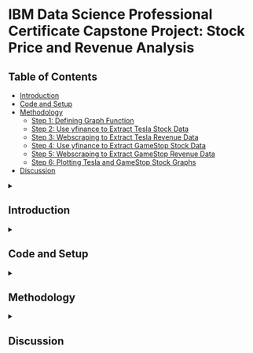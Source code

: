 # IBM Data Science Professional Certificate Capstone Project: Stock Price and Revenue Analysis

## Table of Contents
* [Introduction](#introduction)
* [Code and Setup](#code-and-setup)
* [Methodology](#methodology)
  * [Step 1: Defining Graph Function](#step-1-defining-graph-function)
  * [Step 2: Use yfinance to Extract Tesla Stock Data](#step-2-use-yfinance-to-extract-tesla-stock-data)
  * [Step 3: Webscraping to Extract Tesla Revenue Data](#step-3-webscraping-to-extract-tesla-revenue-data)
  * [Step 4: Use yfinance to Extract GameStop Stock Data](#step-4-use-yfinance-to-extract-gamestop-stock-data)
  * [Step 5: Webscraping to Extract GameStop Revenue Data](#step-5-webscraping-to-extract-gamestop-revenue-data)
  * [Step 6: Plotting Tesla and GameStop Stock Graphs](#step-6-plotting-tesla-and-gamestop-stock-graphs)
* [Discussion](#discussion)

<details><summary><h2>Introduction</h2></summary> 
  <ul>
    <li>Extracted, analyzed, and visualized Tesla and GameStop stock data using yfinance, BeautifulSoup, and plotly.</li>
    <li>Part of IBM's Data Science Professional Certificate Program.</li>
  </ul>

</details>

<details><summary><h2>Code and Setup</h2></summary> 
  <ul>
    <li><b>IDEs Used:</b> Google Colab, Jupyter Notebook</li>
    <li><b>Python Version:</b> 3.10.12</li>
    <li><b>Libraries and Packages:</b> yfinance, pandas, requests, BeautifulSoup, plotly.graph_objects, make_subplots</li>
  </ul>

If you'd like to fork or run this locally:

```bash
git clone https://github.com/Francis-Calingo/IBM-Capstone-Stock-Analysis.git
cd IBM-Capstone-Stock-Analysis
```

</details>


<details><summary><h2>Methodology</h2></summary> 

### Step 1: Defining Graph Function
Define a function where the inputs will draw upon the stock data that is to be taken from the stock data from the yfinance library later. Below is the code snippet:
![image](https://github.com/user-attachments/assets/f75d8f04-a80e-480d-804c-f188ee740bbf)

### Step 2: Use yfinance to Extract Tesla Stock Data
Use the following method:
<ul>
  <li>Tesla = yf.Ticker("TSLA")</li>
  <li>Tesla_data = Tesla.history(period="max")</li>
  <li>Tesla_data.reset_index(inplace=True)</li>
  <li>Tesla_data.head()</li>
</ul>

This will generate the first 5 rows of the data:
![image](https://github.com/user-attachments/assets/e14d8101-098a-4341-a529-899027684d3e)

### Step 3: Webscraping to Extract Tesla Revenue Data
Use the following method:
<ul>
  <li>1: Use 'requests' library to download fromt the following link, then save the text of the response as a variable: https://www.google.com/url?q=https%3A%2F%2Fcf-courses-data.s3.us.cloud-object-storage.appdomain.cloud%2FIBMDeveloperSkillsNetwork-PY0220EN-SkillsNetwork%2Flabs%2Fproject%2Frevenue.htm</li>
  <li>2: Use the library 'beautiful_soup' to parse the html data using a parser.</li>
  <li>3: Using either BeautifulSoup or read_html to extract the Tesla Revenue table, then store it in a dataframe. Example code snippet:</li>
</ul>
![image](https://github.com/user-attachments/assets/9880b015-4359-4f94-96aa-b93716cd2d33)


The result:
![image](https://github.com/user-attachments/assets/6f3a6ba1-5c8f-4031-b1e7-3ea567b8ec24)

### Step 4: Use yfinance to Extract GameStop Stock Data
Execute a code snippet similar to that from Step 2, with "GME" as the stock code. The result:
![image](https://github.com/user-attachments/assets/8cbce554-c77b-4de4-ad75-56a920a34712)

### Step 5: Webscraping to Extract GameStop Revenue Data
Execute a code snippet similar to that from Step 4, but for the GameStop stock, The result:
![image](https://github.com/user-attachments/assets/e744cfea-5ab6-48a4-9810-d1f49cfca5c4)

### Step 6: Plotting Tesla and GameStop Stock Graphs

Tesla stock and revenue data:
![image](https://github.com/user-attachments/assets/87d24e6e-47c4-44e3-9ba5-bde0a0c44a3c)

![image](https://github.com/user-attachments/assets/ba18cff1-86d2-4e66-9c35-ce50ade6b0aa)


GameStop stock and revenue data:
![image](https://github.com/user-attachments/assets/cd349126-5d06-488a-8128-6a158befa284)

![image](https://github.com/user-attachments/assets/09381ab0-0502-426a-9330-4857f6f77c94)

</details>


<details><summary><h2>Discussion</h2></summary> 
It appears that Tesla's stock exploded around the 2020s, which is to be expected as the popularity of electric vehicles continue to increase from the increased production and shift in government policies to encourage EV production as part of their efforts to mitigate climate change:
 
![image](https://github.com/user-attachments/assets/c11ed9a6-b73f-4c75-97b2-d18466dd6dbb)

In similar fashion, revenue has increased over time:
![image](https://github.com/user-attachments/assets/6a0a9249-c943-48a9-b5f6-3d21d18b2a96)


GameStop's plots present an interesting story. We can observe a drastic spike on GameStop's stocks, which we would expect, given that on January 2021, users of r/wallstreetbets, a Reddit subreddit, initiated a short squeeze (rapid increase of the price of an undervalued stock due to sellers buying the stock in excess) on GameStop by driving up the price of the stock, resulting in a massive spike in its stock value over the next few days:
![image](https://github.com/user-attachments/assets/c4f5f7be-6d17-4302-b115-d49f6519b49b)

There is unfortunately no readily available data from yfinance on GameStop's revenue during that same time period:
![image](https://github.com/user-attachments/assets/f8faed49-5ffb-41d1-ac55-fb2446736169)

These are just two of countless examples of external events (anticipated or not) having significant effects on stock prices and revenues. Consumer behavioural trends and government policies could help people predict stock performance, although as events such as the COVID-19 outbreak and the GameStop Short Squeeze demonstrate that unexpected events could be just as, if not more, impactful on stocks.

</details>

